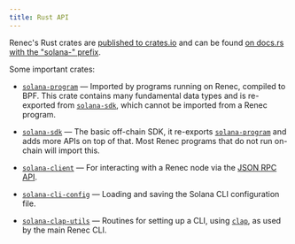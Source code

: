 ```yaml
---
title: Rust API
---
```


Renec's Rust crates are [published to crates.io][crates.io] and can be found
[on docs.rs with the "solana-" prefix][docs.rs].

[crates.io]: https://crates.io/search?q=solana-
[docs.rs]: https://docs.rs/releases/search?query=solana-

Some important crates:

- [`solana-program`] &mdash; Imported by programs running on Renec, compiled
  to BPF. This crate contains many fundamental data types and is re-exported from
  [`solana-sdk`], which cannot be imported from a Renec program.

- [`solana-sdk`] &mdash; The basic off-chain SDK, it re-exports
  [`solana-program`] and adds more APIs on top of that. Most Renec programs
  that do not run on-chain will import this.

- [`solana-client`] &mdash; For interacting with a Renec node via the
  [JSON RPC API](jsonrpc-api).

- [`solana-cli-config`] &mdash; Loading and saving the Solana CLI configuration
  file.

- [`solana-clap-utils`] &mdash; Routines for setting up a CLI, using [`clap`],
  as used by the main Renec CLI.

[`solana-program`]: https://docs.rs/solana-program
[`solana-sdk`]: https://docs.rs/solana-sdk
[`solana-client`]: https://docs.rs/solana-client
[`solana-cli-config`]: https://docs.rs/solana-cli-config
[`solana-clap-utils`]: https://docs.rs/solana-clap-utils
[`clap`]: https://docs.rs/clap
